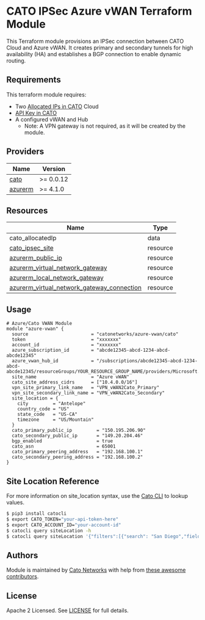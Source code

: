# CATO IPSec Azure vWAN Terraform Module
This Terraform module provisions an IPSec connection between CATO Cloud and Azure vWAN. It creates primary and secondary tunnels for high availability (HA) and establishes a BGP connection to enable dynamic routing.

## Requirements
This terraform module requires:
- Two [Allocated IPs in CATO](https://support.catonetworks.com/hc/en-us/articles/4413273467153-Allocating-IP-Addresses-for-the-Account) Cloud
- [API Key in CATO](https://support.catonetworks.com/hc/en-us/articles/4413280536081-Generating-API-Keys-for-the-Cato-API)
- A configured vWAN and Hub
  - Note: A VPN gateway is not required, as it will be created by the module. 

## Providers

| Name                                                   | Version   |
|--------------------------------------------------------|-----------|
| <a name="provider_cato"></a> [cato](https://registry.terraform.io/providers/catonetworks/cato/latest)    | >= 0.0.12 |
| <a name="provider_azure"></a> [azurerm](https://registry.terraform.io/providers/hashicorp/azurerm/latest) | >= 4.1.0  | 

## Resources

| Name                                           | Type     |
|------------------------------------------------|----------|
| cato_allocatedIp                               | data     |
| [cato_ipsec_site](https://registry.terraform.io/providers/catonetworks/cato/latest/docs/resources/ipsec_site)                            | resource |
| [azurerm_public_ip](https://registry.terraform.io/providers/hashicorp/azurerm/latest/docs/resources/public_ip)                          | resource |
| [azurerm_virtual_network_gateway](https://registry.terraform.io/providers/hashicorp/azurerm/latest/docs/resources/virtual_network_gateway)            | resource |
| [azurerm_local_network_gateway](https://registry.terraform.io/providers/hashicorp/azurerm/latest/docs/resources/local_network_gateway)              | resource |
| [azurerm_virtual_network_gateway_connection](https://registry.terraform.io/providers/hashicorp/azurerm/latest/docs/resources/virtual_network_gateway_connection) | resource |

## Usage

```hcl
# Azure/Cato VWAN Module
module "azure-vwan" {
  source                       = "catonetworks/azure-vwan/cato"
  token                        = "xxxxxxx"
  account_id                   = "xxxxxxx"
  azure_subscription_id        = "abcde12345-abcd-1234-abcd-abcde12345"
  azure_vwan_hub_id            = "/subscriptions/abcde12345-abcd-1234-abcd-abcde12345/resourceGroups/YOUR_RESOURCE_GROUP_NAME/providers/Microsoft.Network/virtualHubs/YOUR_VIRTUAL_HUB_NAME"
  site_name                    = "Azure vWAN"
  cato_site_address_cidrs      = ["10.4.0.0/16"]
  vpn_site_primary_link_name   = "VPN_vWAN2Cato_Primary"
  vpn_site_secondary_link_name = "VPN_vWAN2Cato_Secondary"
  site_location = {
    city         = "Antelope"
    country_code = "US"
    state_code   = "US-CA"
    timezone     = "US/Mountain"
  }
  cato_primary_public_ip         = "150.195.206.90"
  cato_secondary_public_ip       = "149.20.204.46"
  bgp_enabled                    = true
  cato_asn                       = 65001
  cato_primary_peering_address   = "192.168.100.1"
  cato_secondary_peering_address = "192.168.100.2"
}
```

## Site Location Reference

For more information on site_location syntax, use the [Cato CLI](https://github.com/catonetworks/cato-cli) to lookup values.

```bash
$ pip3 install catocli
$ export CATO_TOKEN="your-api-token-here"
$ export CATO_ACCOUNT_ID="your-account-id"
$ catocli query siteLocation -h
$ catocli query siteLocation '{"filters":[{"search": "San Diego","field":"city","operation":"exact"}]}' -p
```


## Authors

Module is maintained by [Cato Networks](https://github.com/catonetworks) with help from [these awesome contributors](https://github.com/catonetworks/terraform-cato-ipsec-aws/graphs/contributors).

## License

Apache 2 Licensed. See [LICENSE](https://github.com/catonetworks/terraform-cato-ipsec-aws/tree/master/LICENSE) for full details.
